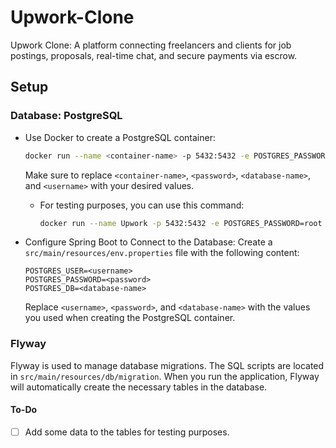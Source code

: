 # Upwork-Clone
Upwork Clone: A platform connecting freelancers and clients for job postings, proposals, real-time chat, and secure payments via escrow.

## Setup
### Database: PostgreSQL
- Use Docker to create a PostgreSQL container:
    ```bash
    docker run --name <container-name> -p 5432:5432 -e POSTGRES_PASSWORD=<password> -e POSTGRES_DB=<database-name> -e POSTGRES_USER=<username> -d postgres
    ```
  Make sure to replace `<container-name>`, `<password>`, `<database-name>`, and `<username>` with your desired values.
  - For testing purposes, you can use this command:
    ```bash
    docker run --name Upwork -p 5432:5432 -e POSTGRES_PASSWORD=root -e POSTGRES_DB=upwork -e POSTGRES_USER=postgres -d postgres
    ```

- Configure Spring Boot to Connect to the Database:
   Create a `src/main/resources/env.properties` file with the following content:
    ```properties
   POSTGRES_USER=<username>
   POSTGRES_PASSWORD=<password>
   POSTGRES_DB=<database-name>
    ```
    Replace `<username>`, `<password>`, and `<database-name>` with the values you used when creating the PostgreSQL container.

### Flyway
Flyway is used to manage database migrations. The SQL scripts are located in `src/main/resources/db/migration`.
When you run the application, Flyway will automatically create the necessary tables in the database.
#### To-Do
- [ ] Add some data to the tables for testing purposes.
